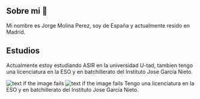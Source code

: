 ## Sobre mi 👋
Mi nombre es Jorge Molina Perez, soy de España y actualmente resido en Madrid.

## Estudios 

Actualmente estoy estudiando ASIR en la universidad U-tad, tambien tengo una licenciatura en la ESO y en batchillerato del Instituto Jose García Nieto.

![text if the image fails](https://d1yjjnpx0p53s8.cloudfront.net/styles/logo-thumbnail/s3/052015/cu_marcaprincipal_negativo_trz.png?itok=4Rvl4vVe)
![text if the image fails](https://pbs.twimg.com/profile_images/1067150377466908672/aTOv6jPS_400x400.jpg)
 Tengo una licenciatura en la ESO y en batchillerato del Instituto Jose García Nieto.

